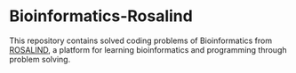# Bioinformatics-Rosalind

This repository contains solved coding problems of Bioinformatics from [ROSALIND](http://rosalind.info/problems/locations/), a platform for learning bioinformatics and programming through problem solving.
